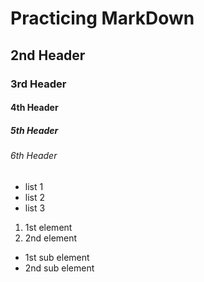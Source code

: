 # Practicing MarkDown
## 2nd Header
### 3rd Header
#### 4th Header
##### 5th Header
###### 6th Header

* list 1
* list 2
* list 3


1. 1st element
2. 2nd element
  * 1st sub element
  * 2nd sub element
